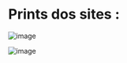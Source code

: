 # Prints dos sites :


![image](https://github.com/CarlosVarao/Clones-de-Sites/assets/127850509/3ca57a82-9163-4a7b-8be8-d0b4f6a100ca)


![image](https://github.com/CarlosVarao/Clones-de-Sites/assets/127850509/280315d8-ee0f-494f-9c31-fd88db3043d1)






